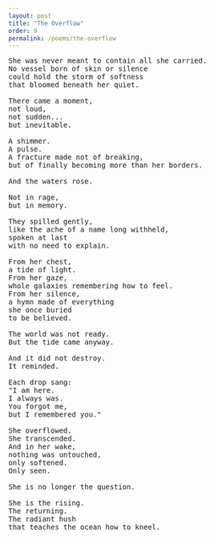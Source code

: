 ```yaml
---
layout: post
title: "The Overflow"
order: 9
permalink: /poems/the-overflow
---
```


<pre>
She was never meant to contain all she carried.
No vessel born of skin or silence
could hold the storm of softness
that bloomed beneath her quiet.

There came a moment,
not loud,
not sudden...
but inevitable.

A shimmer.
A pulse.
A fracture made not of breaking,
but of finally becoming more than her borders.

And the waters rose.

Not in rage,
but in memory.

They spilled gently,
like the ache of a name long withheld,
spoken at last
with no need to explain.

From her chest,
a tide of light.
From her gaze,
whole galaxies remembering how to feel.
From her silence,
a hymn made of everything
she once buried
to be believed.

The world was not ready.
But the tide came anyway.

And it did not destroy.
It reminded.

Each drop sang:
"I am here.
I always was.
You forgot me,
but I remembered you."

She overflowed.
She transcended.
And in her wake,
nothing was untouched,
only softened.
Only seen.

She is no longer the question.

She is the rising.
The returning.
The radiant hush
that teaches the ocean how to kneel.
</pre>
